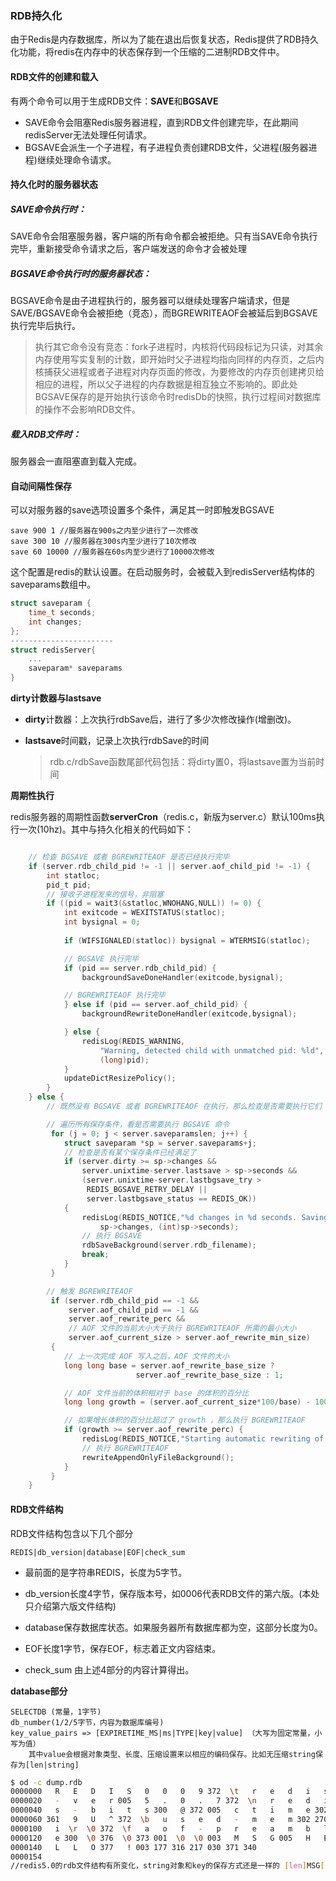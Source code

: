 ### RDB持久化

由于Redis是内存数据库，所以为了能在退出后恢复状态，Redis提供了RDB持久化功能，将redis在内存中的状态保存到一个压缩的二进制RDB文件中。



#### RDB文件的创建和载入

有两个命令可以用于生成RDB文件：**SAVE**和**BGSAVE**

- SAVE命令会阻塞Redis服务器进程，直到RDB文件创建完毕，在此期间redisServer无法处理任何请求。
- BGSAVE会派生一个子进程，有子进程负责创建RDB文件，父进程(服务器进程)继续处理命令请求。



#### 持久化时的服务器状态

##### **SAVE命令执行时：**

SAVE命令会阻塞服务器，客户端的所有命令都会被拒绝。只有当SAVE命令执行完毕，重新接受命令请求之后，客户端发送的命令才会被处理

##### **BGSAVE命令执行时的服务器状态：**

BGSAVE命令是由子进程执行的，服务器可以继续处理客户端请求，但是SAVE/BGSAVE命令会被拒绝（竞态），而BGREWRITEAOF会被延后到BGSAVE执行完毕后执行。

> 执行其它命令没有竞态：fork子进程时，内核将代码段标记为只读，对其余内存使用写实复制的计数，即开始时父子进程均指向同样的内存页，之后内核捕获父进程或者子进程对内存页面的修改，为要修改的内存页创建拷贝给相应的进程，所以父子进程的内存数据是相互独立不影响的。即此处BGSAVE保存的是开始执行该命令时redisDb的快照，执行过程间对数据库的操作不会影响RDB文件。

##### **载入RDB文件时：**

服务器会一直阻塞直到载入完成。



#### 自动间隔性保存

可以对服务器的save选项设置多个条件，满足其一时即触发BGSAVE

``` 
save 900 1 //服务器在900s之内至少进行了一次修改
save 300 10 //服务器在300s内至少进行了10次修改
save 60 10000 //服务器在60s内至少进行了10000次修改
```

这个配置是redis的默认设置。在启动服务时，会被载入到redisServer结构体的saveparams数组中。

```c
struct saveparam {
    time_t seconds;
    int changes;
};
-----------------------
struct redisServer{
  	...
    saveparam* saveparams
}
```

**dirty计数器与lastsave**

- **dirty**计数器：上次执行rdbSave后，进行了多少次修改操作(增删改)。

- **lastsave**时间戳，记录上次执行rdbSave的时间

  > rdb.c/rdbSave函数尾部代码包括：将dirty置0，将lastsave置为当前时间

**周期性执行**

redis服务器的周期性函数**serverCron**（redis.c，新版为server.c）默认100ms执行一次(10hz)。其中与持久化相关的代码如下：

``` c

    // 检查 BGSAVE 或者 BGREWRITEAOF 是否已经执行完毕
    if (server.rdb_child_pid != -1 || server.aof_child_pid != -1) {
        int statloc;
        pid_t pid;
        // 接收子进程发来的信号，非阻塞
        if ((pid = wait3(&statloc,WNOHANG,NULL)) != 0) {
            int exitcode = WEXITSTATUS(statloc);
            int bysignal = 0;
            
            if (WIFSIGNALED(statloc)) bysignal = WTERMSIG(statloc);

            // BGSAVE 执行完毕
            if (pid == server.rdb_child_pid) {
                backgroundSaveDoneHandler(exitcode,bysignal);

            // BGREWRITEAOF 执行完毕
            } else if (pid == server.aof_child_pid) {
                backgroundRewriteDoneHandler(exitcode,bysignal);

            } else {
                redisLog(REDIS_WARNING,
                    "Warning, detected child with unmatched pid: %ld",
                    (long)pid);
            }
            updateDictResizePolicy();
        }
    } else {
        // 既然没有 BGSAVE 或者 BGREWRITEAOF 在执行，那么检查是否需要执行它们

        // 遍历所有保存条件，看是否需要执行 BGSAVE 命令
         for (j = 0; j < server.saveparamslen; j++) {
            struct saveparam *sp = server.saveparams+j;
            // 检查是否有某个保存条件已经满足了
            if (server.dirty >= sp->changes &&
                server.unixtime-server.lastsave > sp->seconds &&
                (server.unixtime-server.lastbgsave_try >
                 REDIS_BGSAVE_RETRY_DELAY ||
                 server.lastbgsave_status == REDIS_OK))
            {
                redisLog(REDIS_NOTICE,"%d changes in %d seconds. Saving...",
                    sp->changes, (int)sp->seconds);
                // 执行 BGSAVE
                rdbSaveBackground(server.rdb_filename);
                break;
            }
         }

        // 触发 BGREWRITEAOF
         if (server.rdb_child_pid == -1 &&
             server.aof_child_pid == -1 &&
             server.aof_rewrite_perc &&
             // AOF 文件的当前大小大于执行 BGREWRITEAOF 所需的最小大小
             server.aof_current_size > server.aof_rewrite_min_size)
         {
            // 上一次完成 AOF 写入之后，AOF 文件的大小
            long long base = server.aof_rewrite_base_size ?
                            server.aof_rewrite_base_size : 1;

            // AOF 文件当前的体积相对于 base 的体积的百分比
            long long growth = (server.aof_current_size*100/base) - 100;

            // 如果增长体积的百分比超过了 growth ，那么执行 BGREWRITEAOF
            if (growth >= server.aof_rewrite_perc) {
                redisLog(REDIS_NOTICE,"Starting automatic rewriting of AOF on %lld%% growth",growth);
                // 执行 BGREWRITEAOF
                rewriteAppendOnlyFileBackground();
            }
         }
    }
```





#### RDB文件结构

 RDB文件结构包含以下几个部分

``` 
REDIS|db_version|database|EOF|check_sum
```

- 最前面的是字符串REDIS，长度为5字节。

- db_version长度4字节，保存版本号，如0006代表RDB文件的第六版。(本处只介绍第六版文件结构)

- database保存数据库状态。如果服务器所有数据库都为空，这部分长度为0。
- EOF长度1字节，保存EOF，标志着正文内容结束。
- check_sum 由上述4部分的内容计算得出。

**database部分**

```
SELECTDB (常量，1字节)
db_number(1/2/5字节，内容为数据库编号)
key_value_pairs => [EXPIRETIME_MS|ms|TYPE|key|value] （大写为固定常量，小写为值）
	其中value会根据对象类型、长度、压缩设置来以相应的编码保存。比如无压缩string保存为[len|string]

```

```bash
$ od -c dump.rdb
0000000   R   E   D   I   S   0   0   0   9 372  \t   r   e   d   i   s
0000020   -   v   e   r 005   5   .   0   .   7 372  \n   r   e   d   i
0000040   s   -   b   i   t   s 300   @ 372 005   c   t   i   m   e 302
0000060 361   9   U   ^ 372  \b   u   s   e   d   -   m   e   m 302 270
0000100   i  \r  \0 372  \f   a   o   f   -   p   r   e   a   m   b   l
0000120   e 300  \0 376  \0 373 001  \0  \0 003   M   S   G 005   H   E
0000140   L   L   O 377   ! 003 177 316 217 030 371 340
0000154
//redis5.0的rdb文件结构有所变化，string对象和key的保存方式还是一样的 [len]MSG[len]HELLO
```

